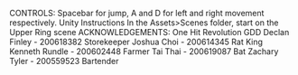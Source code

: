 CONTROLS:
Spacebar for jump, A and D for left and right movement respectively.
Unity Instructions
In the Assets>Scenes folder, start on the Upper Ring scene
ACKNOWLEDGEMENTS:
One Hit Revolution GDD
Declan Finley - 200618382
	Storekeeper
Joshua Choi - 200614345
	Rat King
Kenneth Rundle - 200602448
	Farmer
Tai Thai - 200619087
	Bat
Zachary Tyler - 200559523
	Bartender
